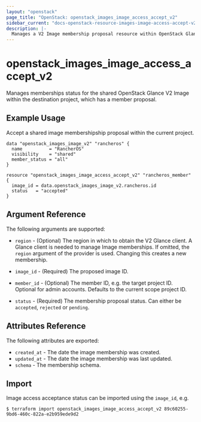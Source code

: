 ```yaml
---
layout: "openstack"
page_title: "OpenStack: openstack_images_image_access_accept_v2"
sidebar_current: "docs-openstack-resource-images-image-access-accept-v2"
description: |-
  Manages a V2 Image membership proposal resource within OpenStack Glance.
---
```


# openstack\_images\_image\_access\_accept\_v2

Manages memberships status for the shared OpenStack Glance V2 Image within the
destination project, which has a member proposal.

## Example Usage

Accept a shared image membershipship proposal within the current project.

```hcl
data "openstack_images_image_v2" "rancheros" {
  name          = "RancherOS"
  visibility    = "shared"
  member_status = "all"
}

resource "openstack_images_image_access_accept_v2" "rancheros_member" {
  image_id = data.openstack_images_image_v2.rancheros.id
  status   = "accepted"
}
```

## Argument Reference

The following arguments are supported:

* `region` - (Optional) The region in which to obtain the V2 Glance client.
   A Glance client is needed to manage Image memberships. If omitted, the
  `region` argument of the provider is used. Changing this creates a new
  membership.

* `image_id` - (Required) The proposed image ID.

* `member_id` - (Optional) The member ID, e.g. the target project ID. Optional
  for admin accounts. Defaults to the current scope project ID.

* `status` - (Required) The membership proposal status. Can either be
  `accepted`, `rejected` or `pending`.

## Attributes Reference

The following attributes are exported:

* `created_at` - The date the image membership was created.
* `updated_at` - The date the image membership was last updated.
* `schema` - The membership schema.

## Import

Image access acceptance status can be imported using the `image_id`, e.g.

```
$ terraform import openstack_images_image_access_accept_v2 89c60255-9bd6-460c-822a-e2b959ede9d2
```
